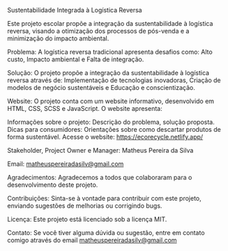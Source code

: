Sustentabilidade Integrada à Logística Reversa

Este projeto escolar propõe a integração da sustentabilidade à logística reversa, visando a otimização dos processos de pós-venda e a minimização do impacto ambiental. 

Problema:
A logística reversa tradicional apresenta desafios como: Alto custo, Impacto ambiental e Falta de integração.

Solução:
O projeto propõe a integração da sustentabilidade à logística reversa através de: Implementação de tecnologias inovadoras, Criação de modelos de negócio sustentáveis e Educação e conscientização.

Website:
O projeto conta com um website informativo, desenvolvido em HTML, CSS, SCSS e JavaScript. O website apresenta:

Informações sobre o projeto: Descrição do problema, solução proposta.
Dicas para consumidores: Orientações sobre como descartar produtos de forma sustentável.
Acesse o website: https://ecorecycle.netlify.app/

Stakeholder, Project Owner e Manager: Matheus Pereira da Silva

Email: matheuspereiradasilv@gmail.com

Agradecimentos:
Agradecemos a todos que colaboraram para o desenvolvimento deste projeto.

Contribuições:
Sinta-se à vontade para contribuir com este projeto, enviando sugestões de melhorias ou corrigindo bugs.

Licença:
Este projeto está licenciado sob a licença MIT.

Contato:
Se você tiver alguma dúvida ou sugestão, entre em contato comigo através do email matheuspereiradasilv@gmail.com
